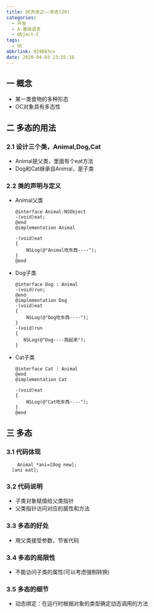 ```yaml
---
title: OC开发之——多态(20)
categories:
  - 开发
  - A-基础语言
  - Object-C
tags:
  - OC
abbrlink: 929883ce
date: 2020-04-03 23:55:18
---
```

## 一 概念

* 某一类食物的多种形态
* OC对象具有多态性

<!--more-->

## 二 多态的用法

### 2.1 设计三个类，Animal,Dog,Cat

* Animal是父类，里面有个eat方法
* Dog和Cat继承自Animal，是子类

### 2.2 类的声明与定义

* Animal父类

  ```
  @interface Animal:NSObject
  -(void)eat;
  @end
  @implementation Animal
  
  -(void)eat
  {
      NSLog(@"Animal吃东西----");
  }
  @end
  ```

* Dog子类

  ```
  @interface Dog : Animal
  -(void)run;
  @end
  @implementation Dog
  -(void)eat
  {
      NSLog(@"Dog吃东西----");
  }
  -(void)run
  {
     NSLog(@"Dog----跑起来");
  }
  ```

* Cat子类

  ```
  @interface Cat : Animal
  @end
  @implementation Cat
  
  -(void)eat
  {
      NSLog(@"Cat吃东西----");
  }
  @end
  ```

## 三 多态

### 3.1 代码体现

```
	Animal *ani=[Dog new];
  [ani eat];
```

### 3.2 代码说明

* 子类对象赋值给父类指针
* 父类指针访问对应的属性和方法

### 3.3 多态的好处

* 用父类接受参数，节省代码

### 3.4 多态的局限性

* 不能访问子类的属性(可以考虑强制转换)

### 3.5 多态的细节

* 动态绑定：在运行时根据对象的类型确定动态调用的方法
